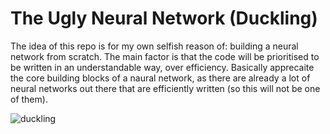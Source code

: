 # The Ugly Neural Network (Duckling)
The idea of this repo is for my own selfish reason of: building a neural network from scratch. The main factor is that the code will be prioritised to be written in an understandable way, over efficiency. Basically apprecaite the core building blocks of a naural network, as there are already a lot of neural networks out there that are efficiently written (so this will not be one of them).

![duckling](https://www.google.com/url?sa=i&url=https%3A%2F%2Ftvtropes.org%2Fpmwiki%2Fpmwiki.php%2FWesternAnimation%2FTheUglyDuckling1939&psig=AOvVaw0ZFEIl-myJROoXLye6DnbW&ust=1677347637256000&source=images&cd=vfe&ved=0CA8QjRxqFwoTCIjCrYLdrv0CFQAAAAAdAAAAABAE)